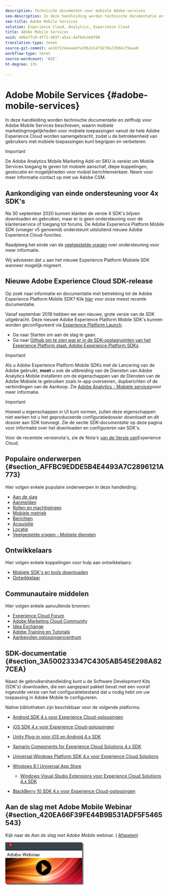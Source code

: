 ```yaml
---
description: Technische documenten voor mobiele Adobe-services
seo-description: In deze handleiding worden technische documentatie en zelfhulp voor Adobe Mobile Services beschreven, waarin mobiele marketingmogelijkheden voor mobiele toepassingen vanuit de hele Adobe Experience Cloud worden samengebracht, zodat u de betrokkenheid van gebruikers met mobiele toepassingen kunt begrijpen en verbeteren.
seo-title: Adobe Mobile Services
solution: Experience Cloud, Analytics, Experience Cloud
title: Adobe Mobile Services
uuid: e86a77c9-4ff1-403f-a5a1-4afbdc4e6f68
translation-type: tm+mt
source-git-commit: ae16f224eeaeefa29b2e1479270a72694c79aaa0
workflow-type: tm+mt
source-wordcount: '622'
ht-degree: 13%

---
```



# Adobe Mobile Services {#adobe-mobile-services}

In deze handleiding worden technische documentatie en zelfhulp voor Adobe Mobile Services beschreven, waarin mobiele marketingmogelijkheden voor mobiele toepassingen vanuit de hele Adobe Experience Cloud worden samengebracht, zodat u de betrokkenheid van gebruikers met mobiele toepassingen kunt begrijpen en verbeteren.

>[!IMPORTANT]
>
>De Adobe Analytics Mobile Marketing Add-on SKU is vereist om Mobile Services toegang te geven tot mobiele aanschaf, diepe koppelingen, geolocatie en mogelijkheden voor mobiel berichtenverkeer. Neem voor meer informatie contact op met uw Adobe CSM.

## Aankondiging van einde ondersteuning voor 4x SDK&#39;s

Na 30 september 2020 kunnen klanten de versie 4 SDK&#39;s blijven downloaden en gebruiken, maar er is geen ondersteuning voor de klantenservice of toegang tot forums. De Adobe Experience Platform Mobile SDK (vroeger v5 genoemd) ondersteunt uitsluitend nieuwe Adobe Experience Cloud-functies.

Raadpleeg het einde van de [veelgestelde vragen](https://aep-sdks.gitbook.io/docs/version-4-sdk-end-of-support-faq) over ondersteuning voor meer informatie.

Wij adviseren dat u aan het nieuwe Experience Platform Mobiele SDK wanneer mogelijk migreert.

## Nieuwe Adobe Experience Cloud SDK-release

Op zoek naar informatie en documentatie met betrekking tot de Adobe Experience Platform Mobile SDK? Klik [hier](https://aep-sdks.gitbook.io/docs/) voor onze meest recente documentatie.

Vanaf september 2018 hebben we een nieuwe, grote versie van de SDK uitgebracht. Deze nieuwe Adobe Experience Platform Mobile SDK&#39;s kunnen worden geconfigureerd via [Experience Platform Launch](https://www.adobe.com/experience-platform/launch.html).

* Ga naar Starten om aan de slag te gaan.
* Ga naar [Github om te zien wat er in de SDK-opslagruimten van het Experience Platform staat: Adobe Experience Platform SDKs](https://github.com/Adobe-Marketing-Cloud/acp-sdks).

>[!IMPORTANT]
>
> Als u Adobe Experience Platform Mobile SDKs met de Lancering van de Adobe gebruikt, **moet** u ook de uitbreiding van de Diensten van Adobe Analytics Mobile installeren om de eigenschappen van de Diensten van de Adobe Mobiele te gebruiken zoals in-app overseinen, dupberichten of de verbindingen van de Aankoop. Zie [Adobe Analytics - Mobiele services](https://aep-sdks.gitbook.io/docs/using-mobile-extensions/adobe-analytics-mobile-services)voor meer informatie.

>[!IMPORTANT]
>
>Hoewel u eigenschappen in UI kunt vormen, zullen deze eigenschappen niet werken tot u het geproduceerde configuratiedossier downloadt en dit dossier aan SDK toevoegt. Zie de sectie *SDK-documentatie* op deze pagina voor informatie over het downloaden en configureren van SDK&#39;s.

Voor de recentste versienota&#39;s, zie de Nota&#39;s [van de Versie van](https://docs.adobe.com/content/help/nl-NL/release-notes/experience-cloud/current.html)Experience Cloud.

## Populaire onderwerpen {#section_AFFBC9EDDE5B4E4493A7C2896121A773}

Hier volgen enkele populaire onderwerpen in deze handleiding:

* [Aan de slag](/help/using/gs/gs.md)
* [Aanmelden](/help/using/gs/gs-signin.md)
* [Rollen en machtigingen](/help/using/gs/c-mob-roles-and-permissions.md)
* [Mobiele metriek](/help/using/gs/metrics/metrics.md)
* [Berichten](/help/using/in-app-messaging/in-app-messaging.md)
* [Acquisitie](/help/using/acquisition-main/acquisition-main.md)
* [Locatie](/help/using/location/c-location-overview.md)
* [Veelgestelde vragen - Mobiele diensten](/help/using/faq-mobile.md)

## Ontwikkelaars

Hier volgen enkele koppelingen voor hulp aan ontwikkelaars:

* [Mobiele SDK&#39;s en tools downloaden](/help/using/c-manage-app-settings/c-mob-confg-app/t-config-analytics/download-sdk.md)
* [Ontwikkelaar](https://docs.adobe.com/content/help/en/analytics/implementation/home.html)

## Communautaire middelen

Hier volgen enkele aanvullende bronnen:

* [Experience Cloud Forum](https://forums.adobe.com/community/experience-cloud)
* [Adobe Marketing Cloud Community](https://helpx.adobe.com/marketing-cloud.html?promoid=KAWSE)
* [Idea Exchange](https://forums.adobe.com/community/experience-cloud/analytics-cloud/analytics)
* [Adobe Training en Tutorials](https://helpx.adobe.com/nl/learning.html?promoid=KAUDK)
* [Aanbevolen oplossingencentrum](https://www.adobe.com/nl/marketing-cloud.html)

## SDK-documentatie {#section_3A500233347C4305AB545E298A827CEA}

Naast de gebruikershandleiding kunt u de Software Development Kits (SDK&#39;s) downloaden, die een aangepast pakket bevat met een vooraf ingevulde versie van het configuratiebestand dat u nodig hebt om uw toepassing in Adobe Mobile te configureren.

Native bibliotheken zijn beschikbaar voor de volgende platforms:

* [Android SDK 4.x voor Experience Cloud-oplossingen](/help/android/overview.md)
* [iOS SDK 4.x voor Experience Cloud-oplossingen](/help/ios/overview.md)
* [Unity Plug-in voor iOS en Android 4.x SDK](/help/unity/get-started.md)
* [Xamarin Components for Experience Cloud Solutions 4.x SDK](/help/xamarin/get-started.md)
* [Universal Windows Platform SDK 4.x voor Experience Cloud Solutions](/help/universal-windows/overview.md)
* [Windows 8.1 Universal App Store](/help/windows-appstore/overview.md)

   * [Windows Visual Studio Extensions voor Experience Cloud Solutions 4.x SDK](/help/windows-appstore/extensions/win-vse-4x.md)

* [BlackBerry 10 SDK 4.x voor Experience Cloud-oplossingen](/help/blackberry/overview.md)

## Aan de slag met Adobe Mobile Webinar {#section_420EA66F39FE44B9B531ADF5F5465543}

Kijk naar de *Aan de slag met Adobe Mobile* webinar. ( [Afspelen](https://adobe.ly/PsxCFn))

[  ![](assets/webinar.png) ](https://adobe.ly/PsxCFn)
